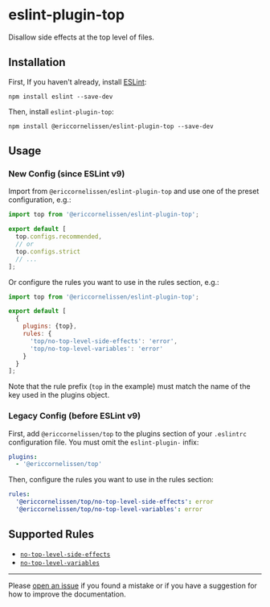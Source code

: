 # eslint-plugin-top

Disallow side effects at the top level of files.

## Installation

First, If you haven't already, install [ESLint]:

```shell
npm install eslint --save-dev
```

Then, install `eslint-plugin-top`:

```shell
npm install @ericcornelissen/eslint-plugin-top --save-dev
```

## Usage

### New Config (since ESLint v9)

Import from `@ericcornelissen/eslint-plugin-top` and use one of the preset
configuration, e.g.:

```javascript
import top from '@ericcornelissen/eslint-plugin-top';

export default [
  top.configs.recommended,
  // or
  top.configs.strict
  // ...
];
```

Or configure the rules you want to use in the rules section, e.g.:

```javascript
import top from '@ericcornelissen/eslint-plugin-top';

export default [
  {
    plugins: {top},
    rules: {
      'top/no-top-level-side-effects': 'error',
      'top/no-top-level-variables': 'error'
    }
  }
];
```

Note that the rule prefix (`top` in the example) must match the name of the key
used in the plugins object.

### Legacy Config (before ESLint v9)

First, add `@ericcornelissen/top` to the plugins section of your `.eslintrc`
configuration file. You must omit the `eslint-plugin-` infix:

```yml
plugins:
  - '@ericcornelissen/top'
```

Then, configure the rules you want to use in the rules section:

```yml
rules:
  '@ericcornelissen/top/no-top-level-side-effects': error
  '@ericcornelissen/top/no-top-level-variables': error
```

## Supported Rules

- [`no-top-level-side-effects`]
- [`no-top-level-variables`]

---

Please [open an issue] if you found a mistake or if you have a suggestion for
how to improve the documentation.

[eslint]: https://eslint.org/
[open an issue]: https://github.com/ericcornelissen/eslint-plugin-top/issues/new?labels=documentation&template=documentation.md
[`no-top-level-side-effects`]: docs/rules/no-top-level-side-effects.md
[`no-top-level-variables`]: docs/rules/no-top-level-variables.md
